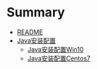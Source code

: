 # Summary

* [README](README.md)
* [Java安装配置](Java安装配置/Java安装配置之Win10.md)
  * [Java安装配置Win10](Java安装配置/Java安装配置之Win10.md)
  * [Java安装配置Centos7](Java安装配置/Java安装配置之Win10.md)